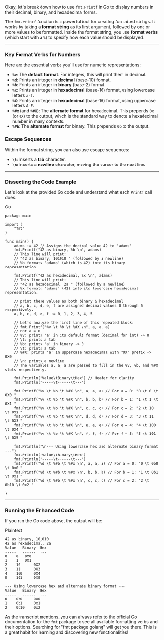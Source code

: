 Okay, let's break down how to use `fmt.Printf` in Go to display numbers in their decimal, binary, and hexadecimal forms.

The `fmt.Printf` function is a powerful tool for creating formatted strings. It works by taking a **format string** as its first argument, followed by one or more values to be formatted. Inside the format string, you use **format verbs** (which start with a `%`) to specify how each value should be displayed.

---

### Key Format Verbs for Numbers

Here are the essential verbs you'll use for numeric representations:

- **`%v`**: The **default format**. For integers, this will print them in decimal.
- **`%d`**: Prints an integer in **decimal** (base-10) format.
- **`%b`**: Prints an integer in **binary** (base-2) format.
- **`%x`**: Prints an integer in **hexadecimal** (base-16) format, using lowercase letters `a-f`.
- **`%X`**: Prints an integer in **hexadecimal** (base-16) format, using uppercase letters `A-F`.
- **`%#x`** (and **`%#X`**): The **alternate format** for hexadecimal. This prepends `0x` (or `0X`) to the output, which is the standard way to denote a hexadecimal number in many contexts.
- **`%#b`**: The **alternate format** for binary. This prepends `0b` to the output.

### Escape Sequences

Within the format string, you can also use escape sequences:

- **`\t`**: Inserts a **tab** character.
- **`\n`**: Inserts a **newline** character, moving the cursor to the next line.

---

### Dissecting the Code Example

Let's look at the provided Go code and understand what each `Printf` call does.

Go

```
package main

import (
	"fmt"
)

func main() {
	adams := 42 // Assigns the decimal value 42 to 'adams'
	fmt.Printf("42 as binary, %b \n", adams)
	// This line will print:
	// "42 as binary, 101010 " (followed by a newline)
	// %b formats 'adams' (which is 42) into its binary representation.

	fmt.Printf("42 as hexadecimal, %x \n", adams)
	// This line will print:
	// "42 as hexadecimal, 2a " (followed by a newline)
	// %x formats 'adams' (42) into its lowercase hexadecimal representation.

	// print these values as both binary & hexadecimal
	// a, b, c, d, e, f are assigned decimal values 0 through 5 respectively.
	a, b, c, d, e, f := 0, 1, 2, 3, 4, 5

	// Let's analyze the first line of this repeated block:
	// fmt.Printf("%v \t %b \t %#X \n", a, a, a)
	// For a = 0:
	// %v: prints 'a' in its default format (decimal for int) -> 0
	// \t: prints a tab
	// %b: prints 'a' in binary -> 0
	// \t: prints a tab
	// %#X: prints 'a' in uppercase hexadecimal with "0X" prefix -> 0X0
	// \n: prints a newline
	// The variables a, a, a are passed to fill in the %v, %b, and %#X slots respectively.

	fmt.Println("Value\tBinary\tHex") // Header for clarity
	fmt.Println("-----\t------\t---")

	fmt.Printf("%v \t %b \t %#X \n", a, a, a) // For a = 0: "0 \t 0 \t 0X0 "
	fmt.Printf("%v \t %b \t %#X \n", b, b, b) // For b = 1: "1 \t 1 \t 0X1 "
	fmt.Printf("%v \t %b \t %#X \n", c, c, c) // For c = 2: "2 \t 10 \t 0X2 "
	fmt.Printf("%v \t %b \t %#X \n", d, d, d) // For d = 3: "3 \t 11 \t 0X3 "
	fmt.Printf("%v \t %b \t %#X \n", e, e, e) // For e = 4: "4 \t 100 \t 0X4 "
	fmt.Printf("%v \t %b \t %#X \n", f, f, f) // For f = 5: "5 \t 101 \t 0X5 "

	fmt.Println("\n--- Using lowercase hex and alternate binary format ---")
	fmt.Println("Value\tBinary\tHex")
	fmt.Println("-----\t------\t---")
	fmt.Printf("%d \t %#b \t %#x \n", a, a, a) // For a = 0: "0 \t 0b0 \t 0x0 "
	fmt.Printf("%d \t %#b \t %#x \n", b, b, b) // For b = 1: "1 \t 0b1 \t 0x1 "
	fmt.Printf("%d \t %#b \t %#x \n", c, c, c) // For c = 2: "2 \t 0b10 \t 0x2 "

}
```

---

### Running the Enhanced Code

If you run the Go code above, the output will be:

Plaintext

```
42 as binary, 101010
42 as hexadecimal, 2a
Value	Binary	Hex
-----	------	---
0 	 0 	 0X0
1 	 1 	 0X1
2 	 10 	 0X2
3 	 11 	 0X3
4 	 100 	 0X4
5 	 101 	 0X5

--- Using lowercase hex and alternate binary format ---
Value	Binary	Hex
-----	------	---
0 	 0b0 	 0x0
1 	 0b1 	 0x1
2 	 0b10 	 0x2
```

As the transcript mentions, you can always refer to the official Go documentation for the `fmt` package to see all available formatting verbs and their options. Searching for "fmt package golang" will get you there. This is a great habit for learning and discovering new functionalities!